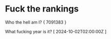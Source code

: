 # Fuck the rankings

Who the hell am I?
{ 7091383 }

What fucking year is it?
[ 2024-10-02T02:00:00Z ]
